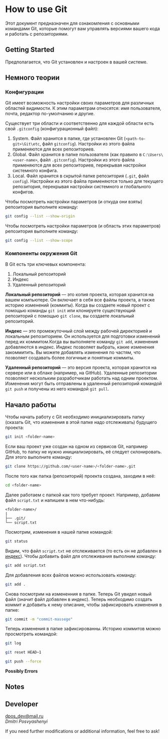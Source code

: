 # How to use Git

Этот документ предназначен для ознакомления с основными командами Git, которые помогут вам управлять версиями вашего кода и работать с репозиториями. 

## Getting Started

Предполагается, что Git установлен и настроен в вашей системе.

## Немного теории

### Конфигурации

Git имеет возможность настройки своих параметров для различных областей видимости. К этим параметрам относятся: имя пользователя, почта, редактор по-умолчанию и другие.

Существует три области и соответственно для каждой области есть свой `.gitconfig` (конфигурационный файл):

1. System. Файл хранится в папке, где установлен Git (`<path-to-git>\Git\etc`, файл `gitconfig`). Настройки из этого файла применяются для всех репозиториев.
2. Global. Файл хранится в папке пользователя (как правило в `C:\Users\<user-name>`, файл `.gitconfig`). Настройки из этого файла применяются для всех репозиториев, перекрывая настройки системного конфига.
3. Local. Файл хранится в скрытой папке репозитория (`.git`, файл `config`). Настройки из этого файла применяются только для текущего репозитория, перекрывая настройки системного и глобального конфигов.

Чтобы посмотреть настройки параметров (и откуда они взяты) репозитория выполните команду:

```bash
git config --list --show-origin
```

Чтобы посмотреть настройки параметров (и область этих параметров) репозитория выполните команду:
```bash
git config --list --show-scope
```

### Компоненты окружения Git

В Git есть три ключевых компонента: 
1. Локальный репозиторий
2. Индекс
3. Удаленный репозиторий

**Локальный репозиторий** — это копия проекта, которая хранится на вашем компьютере. Он включает в себя все файлы проекта, а также историю изменений (коммиты). Когда вы создаете новый проект с помощью команды `git init` или клонируете существующий репозиторий с помощью `git clone`, вы создаете локальный репозиторий.

**Индекс** — это промежуточный слой между рабочей директорией и локальным репозиторием. Он используется для подготовки изменений перед их коммитом.Когда вы выполняете команду `git add`, изменения добавляются в индекс. Индекс позволяет выбрать, какие изменения закоммитить. Вы можете добавлять изменения по частям, что позволяет создавать более логичные и понятные коммиты.

**Удаленный репозиторий** — это версия проекта, которая хранится на сервере или в облаке (например, на GitHub). Удаленные репозитории позволяют нескольким разработчикам работать над одним проектом. Изменения могут быть отправлены в удаленный репозиторий командой `git push` и получены из него командой `git pull`.

## Начало работы

Чтобы начать работу с Git необходимо инициализировать папку (сказать Git, что изменения в этой папке надо отслеживать) будущего проекта:
```bash
git init <folder-name>
```
Если ваш проект уже создан на одном из сервисов Git, например GitHub, то папку не нужно инициализировать, её следует склонировать. Для этого выполните команду:
```bash
git clone https://github.com/<user-name>/<folder-name>.git
```
После того как папка (репозиторий) проекта создана, заходим в неё:
```bash
cd <folder-name>
```
Далее работаем с папкой как того требует проект. Например, добавим файл `script.txt` и напишем в нем что-нибудь:
```
<folder-name>/
|
├── .git/
└── script.txt
```
Посмотрим, изменения в нашей папке командой:
```bash
git status
```
Видим, что файл `script.txt` не отслеживается (то есть он не добавлен в [индекс](#компоненты-окружения-git)). Чтобы добавить файл для отслеживания выполним команду:
```bash
git add script.txt
``` 
Для добавления всех файлов можно использовать команду:
```bash
git add .
``` 
Снова посмотрим на измененния в папке. Теперь Git увидел новый файл (значит файл добавлен в индекс). Теперь необходимо создать коммит и добавить к нему описание, чтобы зафиксировать изменения в папке:
```bash
git commit -m "commit-massege"
``` 
Теперь изменения в папке зафиксированны.
Историю коммитов можно просмотреть командой:
```bash
git log
``` 


```bash
git reset HEAD~1
```
```bash
git push --force
```



**Possibly Errors**

## Notes

## Developer
<dpos_dev@mail.ru>  
*Dmitri Posvyashenyi*

If you need further modifications or additional information, feel free to ask!
